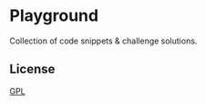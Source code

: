 # Playground

Collection of code snippets & challenge solutions. 

## License
[GPL](https://opensource.org/licenses/BSD-3-Clause/)
